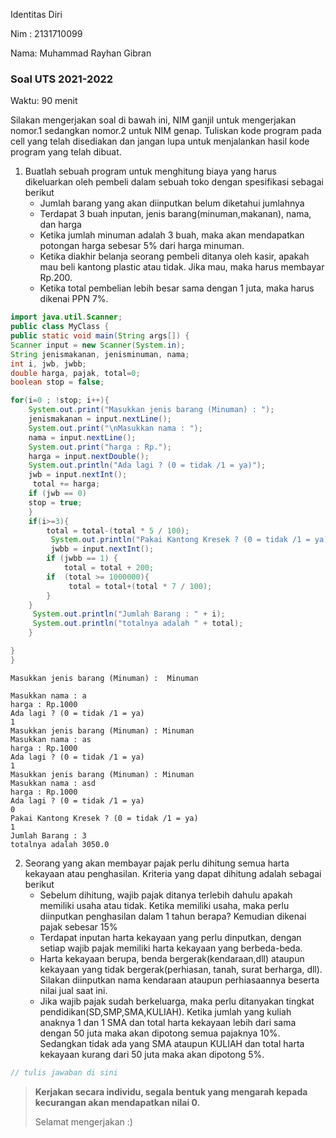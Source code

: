 Identitas Diri

Nim : 2131710099

Nama: Muhammad Rayhan Gibran

### Soal UTS 2021-2022

Waktu: 90 menit

Silakan mengerjakan soal di bawah ini, NIM ganjil untuk mengerjakan nomor.1 sedangkan nomor.2 untuk NIM genap. Tuliskan
kode program pada cell yang telah disediakan dan jangan lupa untuk menjalankan hasil kode program yang telah dibuat.

1. Buatlah sebuah program untuk menghitung biaya yang harus dikeluarkan oleh pembeli dalam sebuah toko dengan spesifikasi sebagai berikut
   - Jumlah barang yang akan diinputkan belum diketahui jumlahnya
   - Terdapat 3 buah inputan, jenis barang(minuman,makanan), nama, dan harga
   - Ketika jumlah minuman adalah 3 buah, maka akan mendapatkan potongan harga sebesar 5% dari harga minuman.
   - Ketika diakhir belanja seorang pembeli ditanya oleh kasir, apakah mau beli kantong plastic atau tidak. Jika mau, maka harus membayar Rp.200.
   - Ketika total pembelian lebih besar sama dengan 1 juta, maka harus dikenai PPN 7%.

```Java
import java.util.Scanner;
public class MyClass {
public static void main(String args[]) {
Scanner input = new Scanner(System.in);
String jenismakanan, jenisminuman, nama;
int i, jwb, jwbb;
double harga, pajak, total=0;
boolean stop = false;

for(i=0 ; !stop; i++){
    System.out.print("Masukkan jenis barang (Minuman) : ");
    jenismakanan = input.nextLine();
    System.out.print("\nMasukkan nama : ");
    nama = input.nextLine();
    System.out.print("harga : Rp.");
    harga = input.nextDouble();
    System.out.println("Ada lagi ? (0 = tidak /1 = ya)");
    jwb = input.nextInt();
     total += harga;
    if (jwb == 0)
    stop = true;
    }
    if(i>=3){
        total = total-(total * 5 / 100);
         System.out.println("Pakai Kantong Kresek ? (0 = tidak /1 = ya)");
         jwbb = input.nextInt();
        if (jwbb == 1) {
            total = total + 200;
        if  (total >= 1000000){
             total = total+(total * 7 / 100);
        }
    }
     System.out.println("Jumlah Barang : " + i);
     System.out.println("totalnya adalah " + total);
    }

}
}

```

    Masukkan jenis barang (Minuman) :  Minuman

    Masukkan nama : a
    harga : Rp.1000
    Ada lagi ? (0 = tidak /1 = ya)
    1
    Masukkan jenis barang (Minuman) : Minuman
    Masukkan nama : as
    harga : Rp.1000
    Ada lagi ? (0 = tidak /1 = ya)
    1
    Masukkan jenis barang (Minuman) : Minuman
    Masukkan nama : asd
    harga : Rp.1000
    Ada lagi ? (0 = tidak /1 = ya)
    0
    Pakai Kantong Kresek ? (0 = tidak /1 = ya)
    1
    Jumlah Barang : 3
    totalnya adalah 3050.0

2. Seorang yang akan membayar pajak perlu dihitung semua harta kekayaan atau penghasilan. Kriteria yang dapat dihitung adalah sebagai berikut
   - Sebelum dihitung, wajib pajak ditanya terlebih dahulu apakah memiliki usaha atau tidak. Ketika memiliki usaha, maka perlu diinputkan penghasilan dalam 1 tahun berapa? Kemudian dikenai pajak sebesar 15%
   - Terdapat inputan harta kekayaan yang perlu dinputkan, dengan setiap wajib pajak memiliki harta kekayaan yang berbeda-beda.
   - Harta kekayaan berupa, benda bergerak(kendaraan,dll) ataupun kekayaan yang tidak bergerak(perhiasan, tanah, surat berharga, dll). Silakan diinputkan nama kendaraan ataupun perhiasaannya beserta nilai jual saat ini.
   - Jika wajib pajak sudah berkeluarga, maka perlu ditanyakan tingkat pendidikan(SD,SMP,SMA,KULIAH). Ketika jumlah yang kuliah anaknya 1 dan 1 SMA dan total harta kekayaan lebih dari sama dengan 50 juta maka akan dipotong semua pajaknya 10%. Sedangkan tidak ada yang SMA ataupun KULIAH dan total harta kekayaan kurang dari 50 juta maka akan dipotong 5%.

```Java
// tulis jawaban di sini

```

> **Kerjakan secara individu, segala bentuk yang mengarah kepada kecurangan akan mendapatkan nilai 0.**
>
> Selamat mengerjakan :)
